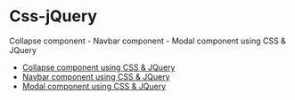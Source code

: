 # Css-jQuery
 Collapse component -  Navbar component - Modal component using CSS &amp; JQuery
<ul>
<li><a href="https://prtkpwr.github.io/Css-jQuery/Collapse%20component%20accordion.html">Collapse component using CSS & JQuery</a></li>
<li><a href="https://prtkpwr.github.io/Css-jQuery/Navbar.html">Navbar component using CSS & JQuery</a></li>
<li><a href="https://prtkpwr.github.io/Css-jQuery/modal.html">Modal component using CSS & JQuery</a></li>
</ul>
